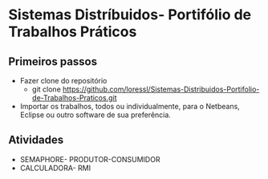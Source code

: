 # Sistemas Distríbuidos- Portifólio de Trabalhos Práticos

## Primeiros passos

- Fazer clone do repositório
  - git clone https://github.com/loressl/Sistemas-Distribuidos-Portifolio-de-Trabalhos-Praticos.git
- Importar os trabalhos, todos ou individualmente, para o Netbeans, Eclipse ou outro software de sua preferência.


## Atividades

- SEMAPHORE- PRODUTOR-CONSUMIDOR
- CALCULADORA- RMI
